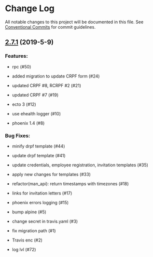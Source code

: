 # Change Log

All notable changes to this project will be documented in this file.
See [Conventional Commits](Https://conventionalcommits.org) for commit guidelines.

<!-- changelog -->

## [2.7.1](https://github.com/edenlabllc/man.api/compare/2.7.1...2.7.1) (2019-5-9)




### Features:

* rpc (#50)

* added migration to update CRPF form (#24)

* updated CRPF #8, RCRPF #2 (#21)

* updated CRPF #7 (#19)

* ecto 3 (#12)

* use ehealth logger (#10)

* phoenix 1.4 (#8)

### Bug Fixes:

* minify drpf template (#44)

* update drpf template (#41)

* update credentials, employee registration, invitation templates (#35)

* apply new changes for templates (#33)

* refactor(man_api): return timestamps with timezones (#18)

* links for invitation letters (#17)

* phoenix errors logging (#15)

* bump alpine (#5)

* change secret in travis.yaml (#3)

* fix migration path (#1)

* Travis enc (#2)

* log lvl (#72)
